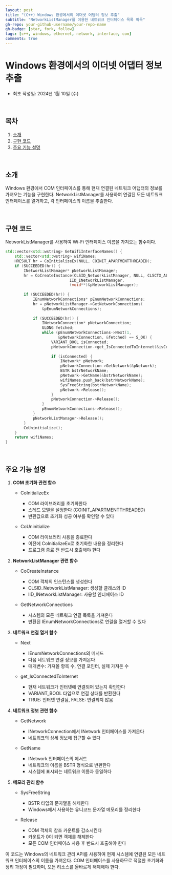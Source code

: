 ```yaml
---
layout: post
title: "(C++) Windows 환경에서의 이더넷 어댑터 정보 추출"
subtitle: "NetworkListManager를 이용한 네트워크 인터페이스 목록 획득"
gh-repo: your-github-username/your-repo-name
gh-badge: [star, fork, follow]
tags: [c++, windows, ethernet, network, interface, com]
comments: true
---
```


# Windows 환경에서의 이더넷 어댑터 정보 추출
- 최초 작성일: 2024년 1월 10일 (수)

<br/>

## 목차
1. [소개](#소개)
2. [구현 코드](#구현-코드)
3. [주요 기능 설명](#주요-기능-설명)

<br/>

## 소개
Windows 환경에서 COM 인터페이스를 통해 현재 연결된 네트워크 어댑터의 정보를 가져오는 기능을 구현한다. NetworkListManager를 사용하여 연결된 모든 네트워크 인터페이스를 열거하고, 각 인터페이스의 이름을 추출한다.

<br/>

## 구현 코드
NetworkListManager를 사용하여 Wi-Fi 인터페이스 이름을 가져오는 함수이다.

```cpp
std::vector<std::wstring> GetWifiInterfaceNames() {
    std::vector<std::wstring> wifiNames;
    HRESULT hr = CoInitializeEx(NULL, COINIT_APARTMENTTHREADED);
    if (SUCCEEDED(hr)) {
        INetworkListManager* pNetworkListManager;
        hr = CoCreateInstance(CLSID_NetworkListManager, NULL, CLSCTX_ALL, 
                            IID_INetworkListManager, 
                            (void**)&pNetworkListManager);
        
        if (SUCCEEDED(hr)) {
            IEnumNetworkConnections* pEnumNetworkConnections;
            hr = pNetworkListManager->GetNetworkConnections(
                &pEnumNetworkConnections);
            
            if (SUCCEEDED(hr)) {
                INetworkConnection* pNetworkConnection;
                ULONG fetched;
                while (pEnumNetworkConnections->Next(1, 
                       &pNetworkConnection, &fetched) == S_OK) {
                    VARIANT_BOOL isConnected;
                    pNetworkConnection->get_IsConnectedToInternet(&isConnected);
                    
                    if (isConnected) {
                        INetwork* pNetwork;
                        pNetworkConnection->GetNetwork(&pNetwork);
                        BSTR bstrNetworkName;
                        pNetwork->GetName(&bstrNetworkName);
                        wifiNames.push_back(bstrNetworkName);
                        SysFreeString(bstrNetworkName);
                        pNetwork->Release();
                    }
                    pNetworkConnection->Release();
                }
                pEnumNetworkConnections->Release();
            }
            pNetworkListManager->Release();
        }
        CoUninitialize();
    }
    return wifiNames;
}
```

<br/>

## 주요 기능 설명

1. **COM 초기화 관련 함수**
   - CoInitializeEx
     - COM 라이브러리를 초기화한다
     - 스레드 모델을 설정한다 (COINIT_APARTMENTTHREADED)
     - 반환값으로 초기화 성공 여부를 확인할 수 있다
   
   - CoUninitialize
     - COM 라이브러리 사용을 종료한다
     - 이전에 CoInitializeEx로 초기화한 내용을 정리한다
     - 프로그램 종료 전 반드시 호출해야 한다

2. **NetworkListManager 관련 함수**
   - CoCreateInstance
     - COM 객체의 인스턴스를 생성한다
     - CLSID_NetworkListManager: 생성할 클래스의 ID
     - IID_INetworkListManager: 사용할 인터페이스 ID
   
   - GetNetworkConnections
     - 시스템의 모든 네트워크 연결 목록을 가져온다
     - 반환된 IEnumNetworkConnections로 연결을 열거할 수 있다

3. **네트워크 연결 열거 함수**
   - Next
     - IEnumNetworkConnections의 메서드
     - 다음 네트워크 연결 정보를 가져온다
     - 매개변수: 가져올 항목 수, 연결 포인터, 실제 가져온 수

   - get_IsConnectedToInternet
     - 현재 네트워크가 인터넷에 연결되어 있는지 확인한다
     - VARIANT_BOOL 타입으로 연결 상태를 반환한다
     - TRUE: 인터넷 연결됨, FALSE: 연결되지 않음

4. **네트워크 정보 관련 함수**
   - GetNetwork
     - INetworkConnection에서 INetwork 인터페이스를 가져온다
     - 네트워크의 상세 정보에 접근할 수 있다

   - GetName
     - INetwork 인터페이스의 메서드
     - 네트워크의 이름을 BSTR 형식으로 반환한다
     - 시스템에 표시되는 네트워크 이름과 동일하다

5. **메모리 관리 함수**
   - SysFreeString
     - BSTR 타입의 문자열을 해제한다
     - Windows에서 사용하는 유니코드 문자열 메모리를 정리한다

   - Release
     - COM 객체의 참조 카운트를 감소시킨다
     - 카운트가 0이 되면 객체를 해제한다
     - 모든 COM 인터페이스 사용 후 반드시 호출해야 한다

이 코드는 Windows의 네트워크 관리 API를 사용하여 현재 시스템에 연결된 모든 네트워크 인터페이스의 이름을 가져온다. COM 인터페이스를 사용하므로 적절한 초기화와 정리 과정이 필요하며, 모든 리소스를 올바르게 해제해야 한다.
